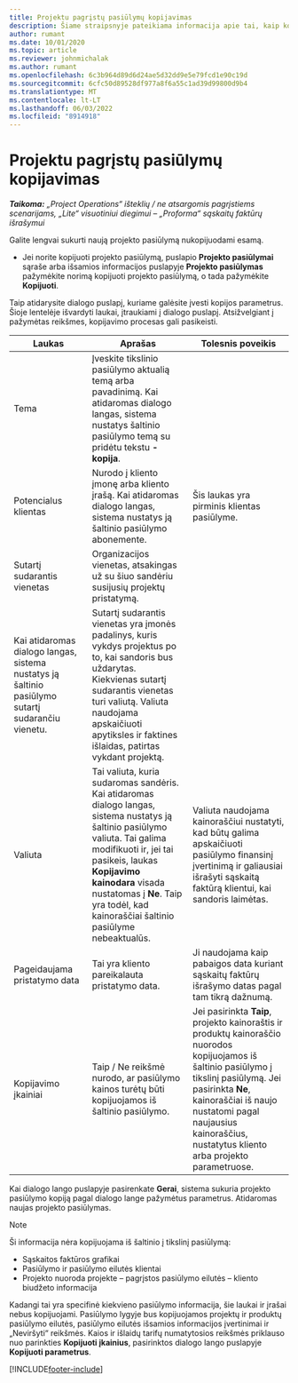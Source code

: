 ```yaml
---
title: Projektu pagrįstų pasiūlymų kopijavimas
description: Šiame straipsnyje pateikiama informacija apie tai, kaip kopijuoti projekto pasiūlymus programoje "Project Operations".
author: rumant
ms.date: 10/01/2020
ms.topic: article
ms.reviewer: johnmichalak
ms.author: rumant
ms.openlocfilehash: 6c3b964d89d6d24ae5d32dd9e5e79fcd1e90c19d
ms.sourcegitcommit: 6cfc50d89528df977a8f6a55c1ad39d99800d9b4
ms.translationtype: MT
ms.contentlocale: lt-LT
ms.lasthandoff: 06/03/2022
ms.locfileid: "8914918"
---
```

# <a name="copy-project-based-quotes"></a>Projektu pagrįstų pasiūlymų kopijavimas

_**Taikoma:** „Project Operations“ išteklių / ne atsargomis pagrįstiems scenarijams, „Lite“ visuotiniui diegimui – „Proforma“ sąskaitų faktūrų išrašymui_

Galite lengvai sukurti naują projekto pasiūlymą nukopijuodami esamą. 

- Jei norite kopijuoti projekto pasiūlymą, puslapio **Projekto pasiūlymai** sąraše arba išsamios informacijos puslapyje **Projekto pasiūlymas** pažymėkite norimą kopijuoti projekto pasiūlymą, o tada pažymėkite **Kopijuoti**.

Taip atidarysite dialogo puslapį, kuriame galėsite įvesti kopijos parametrus. Šioje lentelėje išvardyti laukai, įtraukiami į dialogo puslapį. Atsižvelgiant į pažymėtas reikšmes, kopijavimo procesas gali pasikeisti.

| **Laukas** | **Aprašas** | **Tolesnis poveikis** |
| --- | --- | --- |
| Tema | Įveskite tikslinio pasiūlymo aktualią temą arba pavadinimą. Kai atidaromas dialogo langas, sistema nustatys šaltinio pasiūlymo temą su pridėtu tekstu **-kopija**. | |
| Potencialus klientas | Nurodo į kliento įmonę arba kliento įrašą. Kai atidaromas dialogo langas, sistema nustatys ją šaltinio pasiūlymo abonemente. | Šis laukas yra pirminis klientas pasiūlyme. |
| Sutartį sudarantis vienetas | Organizacijos vienetas, atsakingas už su šiuo sandėriu susijusių projektų pristatymą.
Kai atidaromas dialogo langas, sistema nustatys ją šaltinio pasiūlymo sutartį sudarančiu vienetu. | Sutartį sudarantis vienetas yra įmonės padalinys, kuris vykdys projektus po to, kai sandoris bus uždarytas. Kiekvienas sutartį sudarantis vienetas turi valiutą. Valiuta naudojama apskaičiuoti apytiksles ir faktines išlaidas, patirtas vykdant projektą. |
| Valiuta | Tai valiuta, kuria sudaromas sandėris. Kai atidaromas dialogo langas, sistema nustatys ją šaltinio pasiūlymo valiuta. Tai galima modifikuoti ir, jei tai pasikeis, laukas **Kopijavimo kainodara** visada nustatomas į **Ne**. Taip yra todėl, kad kainoraščiai šaltinio pasiūlyme nebeaktualūs. | Valiuta naudojama kainoraščiui nustatyti, kad būtų galima apskaičiuoti pasiūlymo finansinį įvertinimą ir galiausiai išrašyti sąskaitą faktūrą klientui, kai sandoris laimėtas. |
| Pageidaujama pristatymo data | Tai yra kliento pareikalauta pristatymo data. | Ji naudojama kaip pabaigos data kuriant sąskaitų faktūrų išrašymo datas pagal tam tikrą dažnumą. |
| Kopijavimo įkainiai | Taip / Ne reikšmė nurodo, ar pasiūlymo kainos turėtų būti kopijuojamos iš šaltinio pasiūlymo. | Jei pasirinkta **Taip**, projekto kainoraštis ir produktų kainoraščio nuorodos kopijuojamos iš šaltinio pasiūlymo į tikslinį pasiūlymą. Jei pasirinkta **Ne**, kainoraščiai iš naujo nustatomi pagal naujausius kainoraščius, nustatytus kliento arba projekto parametruose. |

Kai dialogo lango puslapyje pasirenkate **Gerai**, sistema sukuria projekto pasiūlymo kopiją pagal dialogo lange pažymėtus parametrus. Atidaromas naujas projekto pasiūlymas. 

> [!NOTE]
> Ši informacija nėra kopijuojama iš šaltinio į tikslinį pasiūlymą:
>
> - Sąskaitos faktūros grafikai
> - Pasiūlymo ir pasiūlymo eilutės klientai
> - Projekto nuoroda projekte – pagrįstos pasiūlymo eilutės – kliento biudžeto informacija
>
>Kadangi tai yra specifinė kiekvieno pasiūlymo informacija, šie laukai ir įrašai nebus kopijuojami. Pasiūlymo lygyje bus kopijuojamos projektų ir produktų pasiūlymo eilutės, pasiūlymo eilutės išsamios informacijos įvertinimai ir „Neviršyti“ reikšmės. Kaios ir išlaidų tarifų numatytosios reikšmės priklauso nuo parinkties **Kopijuoti įkainius**, pasirinktos dialogo lango puslapyje **Kopijuoti parametrus**.


[!INCLUDE[footer-include](../includes/footer-banner.md)]
